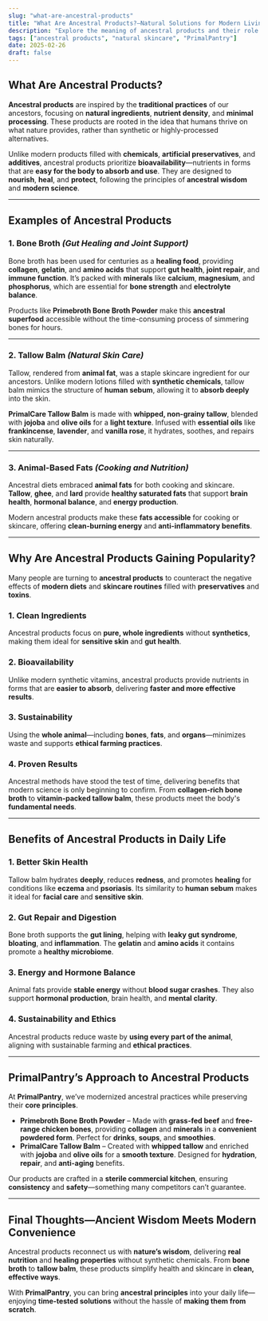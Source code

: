 ```yaml
---
slug: "what-are-ancestral-products"
title: "What Are Ancestral Products?—Natural Solutions for Modern Living"
description: "Explore the meaning of ancestral products and their role in natural health and skincare. Learn how PrimalPantry delivers nutrient-dense, animal-based products like bone broth and tallow balm."
tags: ["ancestral products", "natural skincare", "PrimalPantry"]
date: 2025-02-26
draft: false
---
```


## What Are Ancestral Products?  
**Ancestral products** are inspired by the **traditional practices** of our ancestors, focusing on **natural ingredients**, **nutrient density**, and **minimal processing**. These products are rooted in the idea that humans thrive on what nature provides, rather than synthetic or highly-processed alternatives.  

Unlike modern products filled with **chemicals**, **artificial preservatives**, and **additives**, ancestral products prioritize **bioavailability**—nutrients in forms that are **easy for the body to absorb and use**. They are designed to **nourish**, **heal**, and **protect**, following the principles of **ancestral wisdom** and **modern science**.  

---

## **Examples of Ancestral Products**  

### 1. **Bone Broth** *(Gut Healing and Joint Support)*  
Bone broth has been used for centuries as a **healing food**, providing **collagen**, **gelatin**, and **amino acids** that support **gut health**, **joint repair**, and **immune function**. It’s packed with **minerals** like **calcium**, **magnesium**, and **phosphorus**, which are essential for **bone strength** and **electrolyte balance**.  

Products like **Primebroth Bone Broth Powder** make this **ancestral superfood** accessible without the time-consuming process of simmering bones for hours.  

---

### 2. **Tallow Balm** *(Natural Skin Care)*  
Tallow, rendered from **animal fat**, was a staple skincare ingredient for our ancestors. Unlike modern lotions filled with **synthetic chemicals**, tallow balm mimics the structure of **human sebum**, allowing it to **absorb deeply** into the skin.  

**PrimalCare Tallow Balm** is made with **whipped, non-grainy tallow**, blended with **jojoba** and **olive oils** for a **light texture**. Infused with **essential oils** like **frankincense**, **lavender**, and **vanilla rose**, it hydrates, soothes, and repairs skin naturally.  

---

### 3. **Animal-Based Fats** *(Cooking and Nutrition)*  
Ancestral diets embraced **animal fats** for both cooking and skincare. **Tallow**, **ghee**, and **lard** provide **healthy saturated fats** that support **brain health**, **hormonal balance**, and **energy production**.  

Modern ancestral products make these **fats accessible** for cooking or skincare, offering **clean-burning energy** and **anti-inflammatory benefits**.  

---

## **Why Are Ancestral Products Gaining Popularity?**  
Many people are turning to **ancestral products** to counteract the negative effects of **modern diets** and **skincare routines** filled with **preservatives** and **toxins**.  

### 1. **Clean Ingredients**  
Ancestral products focus on **pure, whole ingredients** without **synthetics**, making them ideal for **sensitive skin** and **gut health**.  

### 2. **Bioavailability**  
Unlike modern synthetic vitamins, ancestral products provide nutrients in forms that are **easier to absorb**, delivering **faster and more effective results**.  

### 3. **Sustainability**  
Using the **whole animal**—including **bones**, **fats**, and **organs**—minimizes waste and supports **ethical farming practices**.  

### 4. **Proven Results**  
Ancestral methods have stood the test of time, delivering benefits that modern science is only beginning to confirm. From **collagen-rich bone broth** to **vitamin-packed tallow balm**, these products meet the body's **fundamental needs**.  

---

## **Benefits of Ancestral Products in Daily Life**  

### 1. Better Skin Health  
Tallow balm hydrates **deeply**, reduces **redness**, and promotes **healing** for conditions like **eczema** and **psoriasis**. Its similarity to **human sebum** makes it ideal for **facial care** and **sensitive skin**.  

### 2. Gut Repair and Digestion  
Bone broth supports the **gut lining**, helping with **leaky gut syndrome**, **bloating**, and **inflammation**. The **gelatin** and **amino acids** it contains promote a **healthy microbiome**.  

### 3. Energy and Hormone Balance  
Animal fats provide **stable energy** without **blood sugar crashes**. They also support **hormonal production**, brain health, and **mental clarity**.  

### 4. Sustainability and Ethics  
Ancestral products reduce waste by **using every part of the animal**, aligning with sustainable farming and **ethical practices**.  

---

## **PrimalPantry’s Approach to Ancestral Products**  
At **PrimalPantry**, we’ve modernized ancestral practices while preserving their **core principles**.  

- **Primebroth Bone Broth Powder** – Made with **grass-fed beef** and **free-range chicken bones**, providing **collagen** and **minerals** in a **convenient powdered form**. Perfect for **drinks**, **soups**, and **smoothies**.  
- **PrimalCare Tallow Balm** – Created with **whipped tallow** and enriched with **jojoba** and **olive oils** for a **smooth texture**. Designed for **hydration**, **repair**, and **anti-aging** benefits.  

Our products are crafted in a **sterile commercial kitchen**, ensuring **consistency** and **safety**—something many competitors can’t guarantee.  

---

## **Final Thoughts—Ancient Wisdom Meets Modern Convenience**  
Ancestral products reconnect us with **nature’s wisdom**, delivering **real nutrition** and **healing properties** without synthetic chemicals. From **bone broth** to **tallow balm**, these products simplify health and skincare in **clean, effective ways**.  

With **PrimalPantry**, you can bring **ancestral principles** into your daily life—enjoying **time-tested solutions** without the hassle of **making them from scratch**.  
